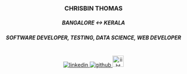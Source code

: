### <div align="center">CHRISBIN THOMAS</div>
##### <div align="center">BANGALORE <-> KERALA</div>
##### <div align="center"> SOFTWARE DEVELOPER, TESTING, DATA SCIENCE, WEB DEVELOPER</div>

<br/>
<div align="center">
<a href="https://linkedin.com/in/chrisbin-thomas-334744195" target="_blank">
<img src=https://img.shields.io/badge/linkedin-%231E77B5.svg?&style=for-the-badge&logo=linkedin&logoColor=white alt=linkedin style="margin-bottom: 10px;" />
</a>
<a href="https://github.com/chrisbin95" target="_blank">
<img src=https://img.shields.io/badge/github-%2324292e.svg?&style=for-the-badge&logo=github&logoColor=white alt=github style="margin-bottom: 10px;" />
</a>  
 <a href="https://github.com/chrisbin95" target="_blank">
<img src=https://www.google.com/url?sa=i&url=https%3A%2F%2Fin.pinterest.com%2Fpin%2F798051996451457203%2F&psig=AOvVaw1H-E0c-DJ73PsbIvV-z1ES&ust=1646299778426000&source=images&cd=vfe&ved=0CAgQjRxqFwoTCMiRkeCOp_YCFQAAAAAdAAAAABAD alt=iiht style="width:30px;margin-bottom: 10px;" />
</a>  
</div>

<br/>




